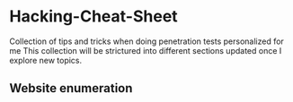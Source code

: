 # Hacking-Cheat-Sheet
Collection of tips and tricks when doing penetration tests personalized for me
This collection will be strictured into different sections updated once I explore new topics.

## Website enumeration


